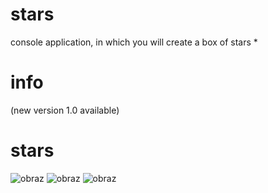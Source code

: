 # stars
console application, in which you will create a box of stars *

# info
(new version 1.0 available)

# stars

![obraz](https://user-images.githubusercontent.com/114512559/194767145-5a6bd3af-1ada-4381-be9e-a1d4fcacc4aa.png)
![obraz](https://user-images.githubusercontent.com/114512559/194767170-aba8eb61-aafb-4054-8d41-0c941c1d9652.png)
![obraz](https://user-images.githubusercontent.com/114512559/194767185-67045958-9ca9-4ed3-819b-e363f33f2cd9.png)

